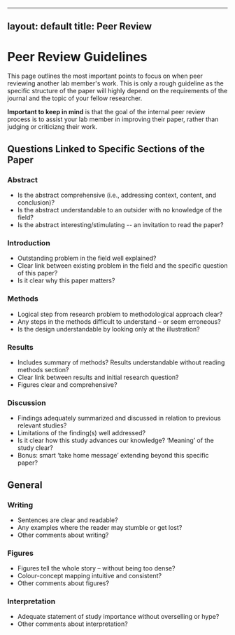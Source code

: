 
---
layout: default
title: Peer Review
---

# Peer Review Guidelines
This page outlines the most important points to focus on when peer reviewing another lab member's work. This is only a rough guideline as the specific structure of the paper will highly depend on the requirements of the journal and the topic of your fellow researcher. 

**Important to keep in mind** is that the goal of the internal peer review process is to assist your lab member in improving their paper, rather than judging or criticizng their work. 

## Questions Linked to Specific Sections of the Paper
### Abstract

* Is the abstract comprehensive (i.e., addressing context, content, and conclusion)?
* Is the abstract understandable to an outsider with no knowledge of the field?
* Is the abstract interesting/stimulating -- an invitation to read the paper?

### Introduction

* Outstanding problem in the field well explained?
* Clear link between existing problem in the field and the specific question of this paper?
* Is it clear why this paper matters?


### Methods

* Logical step from research problem to methodological approach clear?
* Any steps in the methods difficult to understand – or seem erroneous?
* Is the design understandable by looking only at the illustration?

### Results

* Includes summary of methods? Results understandable without reading methods section?
* Clear link between results and initial research question?
* Figures clear and comprehensive?
  
### Discussion

* Findings adequately summarized and discussed in relation to previous relevant studies?
* Limitations of the finding(s) well addressed?
* Is it clear how this study advances our knowledge? ‘Meaning’ of the study clear?
* Bonus: smart ‘take home message’ extending beyond this specific paper?

## General
### Writing

* Sentences are clear and readable?
* Any examples where the reader may stumble or get lost?
* Other comments about writing?

### Figures

* Figures tell the whole story – without being too dense?
* Colour-concept mapping intuitive and consistent?
* Other comments about figures?

### Interpretation

* Adequate statement of study importance without overselling or hype?
* Other comments about interpretation?
